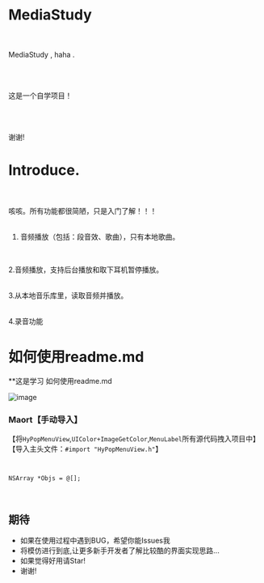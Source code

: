 
# MediaStudy

<br /><br />
MediaStudy , haha .<br />

<br /><br />

这是一个自学项目！<br />

<br /><br />

谢谢!<br />


# Introduce.
<br /><br />
     咳咳。所有功能都很简陋，只是入门了解！！！<br />
<br />

1. 音频播放（包括：段音效、歌曲），只有本地歌曲。<br />
<br />

2.音频播放，支持后台播放和取下耳机暂停播放。<br />
<br />

3.从本地音乐库里，读取音频并播放。<br />
<br />

4.录音功能



# 如何使用readme.md

**这是学习 如何使用readme.md

![image](https://github.com/wwdc14/HyPopMenuView/blob/master/Untitled.gif)


### Maort【手动导入】

【将`HyPopMenuView`,`UIColor+ImageGetColor`,`MenuLabel`所有源代码拽入项目中】
【导入主头文件：`#import "HyPopMenuView.h"`】
```objc


NSArray *Objs = @[];



```
## 期待

* 如果在使用过程中遇到BUG，希望你能Issues我
* 将模仿进行到底,让更多新手开发者了解比较酷的界面实现思路... 
* 如果觉得好用请Star!
* 谢谢!















